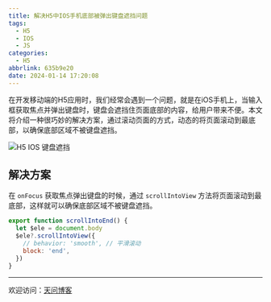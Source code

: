 ```yaml
---
title: 解决H5中IOS手机底部被弹出键盘遮挡问题
tags:
  - H5
  - IOS
  - JS
categories:
  - H5
abbrlink: 635b9e20
date: 2024-01-14 17:20:08
---
```


在开发移动端的H5应用时，我们经常会遇到一个问题，就是在iOS手机上，当输入框获取焦点并弹出键盘时，键盘会遮挡住页面底部的内容，给用户带来不便。本文将介绍一种很巧妙的解决方案，通过滚动页面的方式，动态的将页面滚动到最底部，以确保底部区域不被键盘遮挡。

![H5 IOS 键盘遮挡](https://tiven.cn/static/img/h5-03-wGyNxWYZ.jpg)

[//]: # (<!-- more -->)

## 解决方案

在 `onFocus` 获取焦点弹出键盘的时候，通过 `scrollIntoView` 方法将页面滚动到最底部，这样就可以确保底部区域不被键盘遮挡。

```js
export function scrollIntoEnd() {
  let $ele = document.body
  $ele?.scrollIntoView({
    // behavior: 'smooth', // 平滑滚动
    block: 'end',
  })
}
```

---

欢迎访问：[天问博客](https://tiven.cn/p/635b9e20/ "天问博客-专注于大前端技术")

